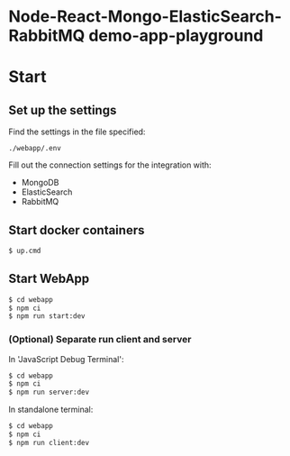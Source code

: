 # Node-React-Mongo-ElasticSearch-RabbitMQ demo-app-playground

# Start

## Set up the settings

Find the settings in the file specified: 

```./webapp/.env```

Fill out the connection settings for the integration with:
* MongoDB
* ElasticSearch
* RabbitMQ

## Start docker containers

```sh
$ up.cmd
```

## Start WebApp

```sh
$ cd webapp
$ npm ci
$ npm run start:dev
```

### (Optional) Separate run client and server

In 'JavaScript Debug Terminal':

```sh
$ cd webapp
$ npm ci
$ npm run server:dev
```

In standalone terminal:

```sh
$ cd webapp
$ npm ci
$ npm run client:dev
```
